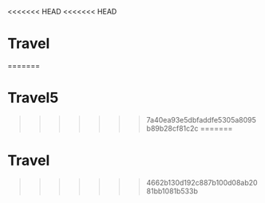 <<<<<<< HEAD
<<<<<<< HEAD
# Travel
=======
# Travel5
>>>>>>> 7a40ea93e5dbfaddfe5305a8095b89b28cf81c2c
=======
# Travel
>>>>>>> 4662b130d192c887b100d08ab2081bb1081b533b
